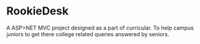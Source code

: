 # RookieDesk
A ASP>NET MVC project designed as a part of curricular. To help campus juniors to get there college related queries answered by seniors.
